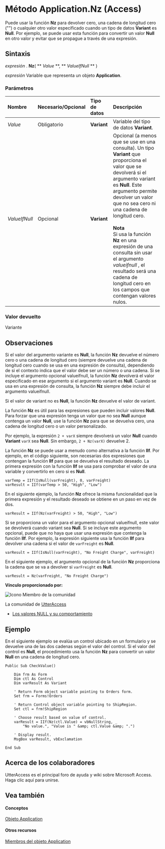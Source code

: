 

# Método Application.Nz (Access)

Puede usar la función  **Nz** para devolver cero, una cadena de longitud cero ("") o cualquier otro valor especificado cuando un tipo de datos **Variant** es **Null**. Por ejemplo, se puede usar esta función para convertir un valor **Null** en otro valor y evitar que se propague a través de una expresión.
 


## Sintaxis

 *expresión*  . **Nz**( ** *Value* **, ** *ValueIfNull* ** )
 

 
 *expresión*  Variable que representa un objeto **Application**.
 

 

### Parámetros



|**Nombre**|**Necesario/Opcional**|**Tipo de datos**|**Descripción**|
|:-----|:-----|:-----|:-----|
| _Value_|Obligatorio|**Variant**|Variable del tipo de datos  **Variant**.|
| _ValueIfNull_|Opcional|**Variant**|Opcional (a menos que se use en una consulta). Un tipo  **Variant** que proporciona el valor que se devolverá si el argumento variant es **Null**. Este argumento permite devolver un valor que no sea cero ni una cadena de longitud cero. <BR/><BR/>**Nota**<BR/>  Si usa la función  **Nz** en una expresión de una consulta sin usar el argumento *valueifnull*  , el resultado será una cadena de longitud cero en los campos que contengan valores nulos. |

### Valor devuelto

Variante
 

 

## Observaciones

Si el valor del argumento variante es  **Null**, la función **Nz** devuelve el número cero o una cadena de longitud cero (siempre devuelve una cadena de longitud cero cuando se usa en una expresión de consulta), dependiendo de si el contexto indica que el valor debe ser un número o una cadena. Si se incluye el argumento opcional valueifnull, la función **Nz** devolverá el valor especificado en ese argumento si el argumento variant es **Null**. Cuando se usa en una expresión de consulta, la función **Nz** siempre debe incluir el argumento valueifnull.
 

 
Si el valor de variant no es  **Null**, la función **Nz** devuelve el valor de variant.
 

 
La función  **Nz** es útil para las expresiones que pueden incluir valores **Null**. Para forzar que una expresión tenga un valor que no sea **Null** aunque contenga un valor **Null**, use la función **Nz** para que se devuelva cero, una cadena de longitud cero o un valor personalizado.
 

 
Por ejemplo, la expresión  `2 + varX` siempre devolverá un valor **Null** cuando **Variant** `varX` sea **Null**. Sin embargo, `2 + Nz(varX)` devuelve 2.
 

 
La función  **Nz** se puede usar a menudo como alternativa a la función **IIf**. Por ejemplo, en el código siguiente, son necesarias dos expresiones que contengan la función **IIf** para que se devuelva el resultado deseado. La primera expresión con la función **IIf** se usa para comprobar el valor de una variable y convertirlo en cero si es **Null**.
 

 



```
varTemp = IIf(IsNull(varFreight), 0, varFreight) 
varResult = IIf(varTemp > 50, "High", "Low")
```

En el siguiente ejemplo, la función  **Nz** ofrece la misma funcionalidad que la primera expresión y el resultado deseado se obtiene en un paso en vez de dos.
 

 



```
varResult = IIf(Nz(varFreight) > 50, "High", "Low")
```

Si se proporciona un valor para el argumento opcional valueifnull, este valor se devolverá cuando variant sea  **Null**. Si se incluye este argumento opcional, puede que no haya que usar una expresión que contenga la función **IIf**. Por ejemplo, la expresión siguiente usa la función **IIf** para devolver una cadena si el valor de `varFreight` es **Null**.
 

 



```
varResult = IIf(IsNull(varFreight), "No Freight Charge", varFreight)
```

En el siguiente ejemplo, el argumento opcional de la función  **Nz** proporciona la cadena que se va a devolver si `varFreight` es **Null**.
 

 



```
varResult = Nz(varFreight, "No Freight Charge")
```

 **Vínculo proporcionado por:**
 
![Icono Miembro de la comunidad](images/8b9774c4-6c97-470e-b3a2-56d8f786444c.png)
 
 La comunidad de [UtterAccess](http://www.utteraccess.com)
 

 

-  [Los valores NULL y su comportamiento ](http://www.utteraccess.com/wiki/index.php/Nulls_And_Their_Behavior)
    
 

## Ejemplo

En el siguiente ejemplo se evalúa un control ubicado en un formulario y se devuelve una de las dos cadenas según el valor del control. Si el valor del control es  **Null**, el procedimiento usa la función **Nz** para convertir un valor **Null** en una cadena de longitud cero.
 

 

```
Public Sub CheckValue() 
 
    Dim frm As Form 
    Dim ctl As Control 
    Dim varResult As Variant 
 
    ' Return Form object variable pointing to Orders form. 
    Set frm = Forms!Orders 
 
    ' Return Control object variable pointing to ShipRegion. 
    Set ctl = frm!ShipRegion 
 
    ' Choose result based on value of control. 
    varResult = IIf(Nz(ctl.Value) = vbNullString, _ 
        "No value.", "Value is " &amp; ctl.Value &amp; ".") 
 
    ' Display result. 
    MsgBox varResult, vbExclamation 
 
End Sub
```


## Acerca de los colaboradores
<a name="AboutContributors"> </a>

UtterAccess es el principal foro de ayuda y wiki sobre Microsoft Access. Haga clic aquí para unirse.
 

 

## Vea también
<a name="AboutContributors"> </a>


#### Conceptos


 
 [Objeto Application](aefb0713-97e6-e2c7-e530-8fd2e1316a55.md)
#### Otros recursos


 
 [Miembros del objeto Application](3ab5276c-d52a-72a9-244c-ec92ead48811.md)